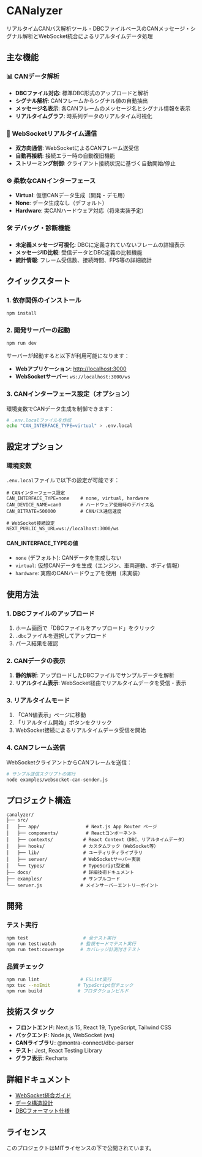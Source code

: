 # CANalyzer

リアルタイムCANバス解析ツール - DBCファイルベースのCANメッセージ・シグナル解析とWebSocket統合によるリアルタイムデータ処理

## 主な機能

### 📊 CANデータ解析

- **DBCファイル対応**: 標準DBC形式のアップロードと解析
- **シグナル解析**: CANフレームからシグナル値の自動抽出
- **メッセージ名表示**: 各CANフレームのメッセージ名とシグナル情報を表示
- **リアルタイムグラフ**: 時系列データのリアルタイム可視化

### 🔄 WebSocketリアルタイム通信

- **双方向通信**: WebSocketによるCANフレーム送受信
- **自動再接続**: 接続エラー時の自動復旧機能
- **ストリーミング制御**: クライアント接続状況に基づく自動開始/停止

### ⚙️ 柔軟なCANインターフェース

- **Virtual**: 仮想CANデータ生成（開発・デモ用）
- **None**: データ生成なし（デフォルト）
- **Hardware**: 実CANハードウェア対応（将来実装予定）

### 🛠️ デバッグ・診断機能

- **未定義メッセージ可視化**: DBCに定義されていないフレームの詳細表示
- **メッセージID比較**: 受信データとDBC定義の比較機能
- **統計情報**: フレーム受信数、接続時間、FPS等の詳細統計

## クイックスタート

### 1. 依存関係のインストール

```bash
npm install
```

### 2. 開発サーバーの起動

```bash
npm run dev
```

サーバーが起動すると以下が利用可能になります：

- **Webアプリケーション**: [http://localhost:3000](http://localhost:3000)
- **WebSocketサーバー**: `ws://localhost:3000/ws`

### 3. CANインターフェース設定（オプション）

環境変数でCANデータ生成を制御できます：

```bash
# .env.localファイルを作成
echo "CAN_INTERFACE_TYPE=virtual" > .env.local
```

## 設定オプション

### 環境変数

`.env.local`ファイルで以下の設定が可能です：

```env
# CANインターフェース設定
CAN_INTERFACE_TYPE=none    # none, virtual, hardware
CAN_DEVICE_NAME=can0       # ハードウェア使用時のデバイス名
CAN_BITRATE=500000         # CANバス通信速度

# WebSocket接続設定
NEXT_PUBLIC_WS_URL=ws://localhost:3000/ws
```

#### CAN_INTERFACE_TYPEの値

- `none` (デフォルト): CANデータを生成しない
- `virtual`: 仮想CANデータを生成（エンジン、車両運動、ボディ情報）
- `hardware`: 実際のCANハードウェアを使用（未実装）

## 使用方法

### 1. DBCファイルのアップロード

1. ホーム画面で「DBCファイルをアップロード」をクリック
2. `.dbc`ファイルを選択してアップロード
3. パース結果を確認

### 2. CANデータの表示

1. **静的解析**: アップロードしたDBCファイルでサンプルデータを解析
2. **リアルタイム表示**: WebSocket経由でリアルタイムデータを受信・表示

### 3. リアルタイムモード

1. 「CAN値表示」ページに移動
2. 「リアルタイム開始」ボタンをクリック
3. WebSocket接続によるリアルタイムデータ受信を開始

### 4. CANフレーム送信

WebSocketクライアントからCANフレームを送信：

```bash
# サンプル送信スクリプトの実行
node examples/websocket-can-sender.js
```

## プロジェクト構造

```
canalyzer/
├── src/
│   ├── app/                 # Next.js App Router ページ
│   ├── components/          # Reactコンポーネント
│   ├── contexts/           # React Context（DBC、リアルタイムデータ）
│   ├── hooks/              # カスタムフック（WebSocket等）
│   ├── lib/                # ユーティリティライブラリ
│   ├── server/             # WebSocketサーバー実装
│   └── types/              # TypeScript型定義
├── docs/                   # 詳細技術ドキュメント
├── examples/               # サンプルコード
└── server.js              # メインサーバーエントリーポイント
```

## 開発

### テスト実行

```bash
npm test                    # 全テスト実行
npm run test:watch         # 監視モードでテスト実行
npm run test:coverage      # カバレッジ計測付きテスト
```

### 品質チェック

```bash
npm run lint               # ESLint実行
npx tsc --noEmit          # TypeScript型チェック
npm run build             # プロダクションビルド
```

## 技術スタック

- **フロントエンド**: Next.js 15, React 19, TypeScript, Tailwind CSS
- **バックエンド**: Node.js, WebSocket (ws)
- **CANライブラリ**: @montra-connect/dbc-parser
- **テスト**: Jest, React Testing Library
- **グラフ表示**: Recharts

## 詳細ドキュメント

- [WebSocket統合ガイド](./docs/websocket-integration.md)
- [データ構造設計](./docs/data-structures.md)
- [DBCフォーマット仕様](./docs/dbc-format.md)

## ライセンス

このプロジェクトはMITライセンスの下で公開されています。
